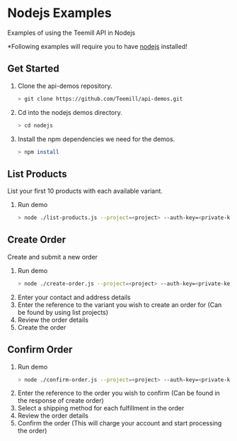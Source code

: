 # Nodejs Examples
Examples of using the Teemill API in Nodejs

*Following examples will require you to have [nodejs](https://nodejs.org/en/) installed!

## Get Started
1) Clone the api-demos repository.
    ```bash
    > git clone https://github.com/Teemill/api-demos.git
    ```
2) Cd into the nodejs demos directory.
    ```bash
    > cd nodejs
    ```
3) Install the npm dependencies we need for the demos.
    ```bash
    > npm install
    ```

## List Products
List your first 10 products with each available variant.
1) Run demo
    ```bash
    > node ./list-products.js --project=<project> --auth-key=<private-key>
    ```

## Create Order
Create and submit a new order
1) Run demo
    ```bash
    > node ./create-order.js --project=<project> --auth-key=<private-key>
    ```
2) Enter your contact and address details
3) Enter the reference to the variant you wish to create an order for (Can be found by using list projects)
4) Review the order details
5) Create the order

## Confirm Order
1) Run demo
    ```bash
    > node ./confirm-order.js --project=<project> --auth-key=<private-key>
    ```
2) Enter the reference to the order you wish to confirm (Can be found in the response of create order)
3) Select a shipping method for each fulfillment in the order
4) Review the order details
5) Confirm the order (This will charge your account and start processing the order)